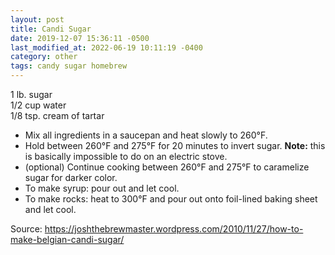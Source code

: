 ```yaml
---
layout: post
title: Candi Sugar
date: 2019-12-07 15:36:11 -0500
last_modified_at: 2022-06-19 10:11:19 -0400
category: other
tags: candy sugar homebrew
---
```

1 lb. sugar  
1/2 cup water  
1/8 tsp. cream of tartar  

  * Mix all ingredients in a saucepan and heat slowly to 260°F.
  * Hold between 260°F and 275°F for 20 minutes to invert sugar. **Note:** this is basically impossible to do on an electric stove.
  * (optional) Continue cooking between 260°F and 275°F to caramelize sugar for darker color.
  * To make syrup: pour out and let cool.
  * To make rocks: heat to 300°F and pour out onto foil-lined baking sheet and let cool.

Source: <https://joshthebrewmaster.wordpress.com/2010/11/27/how-to-make-belgian-candi-sugar/>

